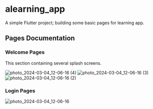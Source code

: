 # alearning_app

A simple Flutter project; building some basic pages for learning app.

## Pages Documentation

### Welcome Pages

This section containing several splash screens.

![photo_2024-03-04_12-06-16 (4)](https://github.com/akhher/alearning_app/assets/147062436/d05c2163-9ae3-41d6-802d-4bcbdee3040c)
![photo_2024-03-04_12-06-16 (3)](https://github.com/akhher/alearning_app/assets/147062436/781dff0a-fa4d-4a16-ad8c-3cb846af0e61)
![photo_2024-03-04_12-06-16 (2)](https://github.com/akhher/alearning_app/assets/147062436/21f09292-0fee-4a5e-a7a5-66ba9178d895)

### Login Pages

![photo_2024-03-04_12-06-16](https://github.com/akhher/alearning_app/assets/147062436/d990c647-694a-437f-bd03-7dde5ad0680a)
